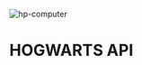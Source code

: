 ![hp-computer](https://media.git.generalassemb.ly/user/41550/files/0e65febb-b02e-4820-9816-5ce0b6a47c05)


# HOGWARTS API
